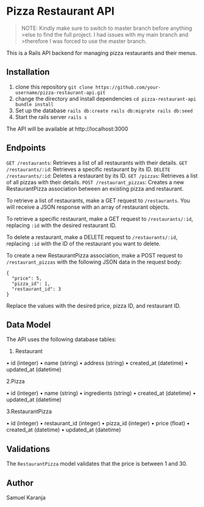 # Pizza Restaurant API

>NOTE: Kindly make sure to switch to master branch before anything >else to find the full project. I had issues with my main branch and >therefore I was forced to use the master branch.

This is a Rails API backend for managing pizza restaurants and their menus.

## Installation
1. clone this repository
`git clone https://github.com/your-username/pizza-restaurant-api.git
`
2. change the directory and install dependencies
`cd pizza-restaurant-api
bundle install
`
3. Set up the database
`rails db:create
rails db:migrate
rails db:seed
`
4. Start the rails server
`rails s`

The API will be available at http://localhost:3000

## Endpoints

`GET /restaurants`: Retrieves a list of all restaurants with their details.
`GET /restaurants/:id`: Retrieves a specific restaurant by its ID.
`DELETE /restaurants/:id`: Deletes a restaurant by its ID.
`GET /pizzas`: Retrieves a list of all pizzas with their details.
`POST /restaurant_pizzas`: Creates a new RestaurantPizza association between an existing pizza and restaurant.


To retrieve a list of restaurants, make a GET request to `/restaurants`. You will receive a JSON response with an array of restaurant objects.

To retrieve a specific restaurant, make a GET request to `/restaurants/:id`, replacing `:id` with the desired restaurant ID.

To delete a restaurant, make a DELETE request to `/restaurants/:id`, replacing `:id` with the ID of the restaurant you want to delete.

To create a new RestaurantPizza association, make a POST request to `/restaurant_pizzas` with the following JSON data in the request body:

```
{
  "price": 5,
  "pizza_id": 1,
  "restaurant_id": 3
}
```
Replace the values with the desired price, pizza ID, and restaurant ID.

## Data Model 

The API uses the following database tables:
1. Restaurant

 •   id (integer)
 •   name (string)
 •   address (string)
 •   created_at (datetime)
 •   updated_at (datetime)

2.Pizza

 •   id (integer)
 •   name (string)
 •   ingredients (string)
 •   created_at (datetime)
 •   updated_at (datetime)

3.RestaurantPizza

 •   id (integer)
 •   restaurant_id (integer)
 •   pizza_id (integer)
 •   price (float)
 •   created_at (datetime)
 •   updated_at (datetime)

## Validations

The `RestaurantPizza` model validates that the price is between 1 and 30.

## Author
Samuel Karanja
